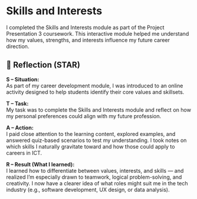 # Skills and Interests


I completed the Skills and Interests module as part of the Project Presentation 3 coursework. This interactive module helped me understand how my values, strengths, and interests influence my future career direction.

## 💭 Reflection (STAR)

**S – Situation:**  
As part of my career development module, I was introduced to an online activity designed to help students identify their core values and skillsets.

**T – Task:**  
My task was to complete the Skills and Interests module and reflect on how my personal preferences could align with my future profession.

**A – Action:**  
I paid close attention to the learning content, explored examples, and answered quiz-based scenarios to test my understanding. I took notes on which skills I naturally gravitate toward and how those could apply to careers in ICT.

**R – Result (What I learned):**  
I learned how to differentiate between values, interests, and skills — and realized I’m especially drawn to teamwork, logical problem-solving, and creativity. I now have a clearer idea of what roles might suit me in the tech industry (e.g., software development, UX design, or data analysis).

